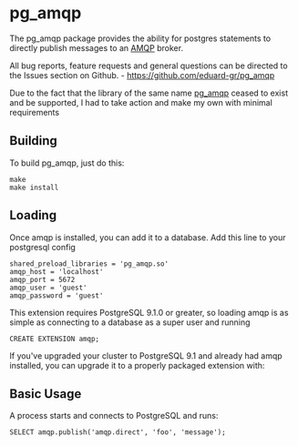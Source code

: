 pg_amqp
=============

The pg_amqp package provides the ability for postgres statements to directly
publish messages to an [AMQP](http://www.amqp.org/) broker.

All bug reports, feature requests and general questions can be directed to the Issues section on Github. - https://github.com/eduard-gr/pg_amqp

Due to the fact that the library of the same name [pg_amqp](https://github.com/omniti-labs/pg_amqp) ceased to exist and be supported, I had to take action and make my own with minimal requirements

Building
--------

To build pg_amqp, just do this:

    make
    make install


Loading
-------

Once amqp is installed, you can add it to a database. Add this line to your
postgresql config

    shared_preload_libraries = 'pg_amqp.so'
    amqp_host = 'localhost'
    amqp_port = 5672
    amqp_user = 'guest'
    amqp_password = 'guest'

This extension requires PostgreSQL 9.1.0 or greater, so loading amqp is as simple
as connecting to a database as a super user and running 

    CREATE EXTENSION amqp;

If you've upgraded your cluster to PostgreSQL 9.1 and already had amqp
installed, you can upgrade it to a properly packaged extension with:


Basic Usage
-----------

A process starts and connects to PostgreSQL and runs:

    SELECT amqp.publish('amqp.direct', 'foo', 'message');
